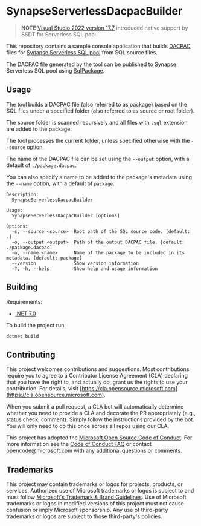 # SynapseServerlessDacpacBuilder

> **NOTE**
> [Visual Studio 2022 version 17.7](https://learn.microsoft.com/en-us/visualstudio/releases/2022/release-notes) introduced native support by SSDT for Serverless SQL pool.

This repository contains a sample console application that builds [DACPAC](https://learn.microsoft.com/en-us/sql/relational-databases/data-tier-applications/data-tier-applications) files for [Synapse Serverless SQL pool](https://learn.microsoft.com/en-us/azure/synapse-analytics/sql/on-demand-workspace-overview) from SQL source files.

The DACPAC file generated by the tool can be published to Synapse Serverless SQL pool using [SqlPackage](https://learn.microsoft.com/en-us/sql/tools/sqlpackage/sqlpackage-for-azure-synapse-analytics).

## Usage

The tool builds a DACPAC file (also referred to as package) based on the SQL files under a specified folder (also referred to as source or root folder).

The source folder is scanned recursively and all files with `.sql` extension are added to the package.

The tool processes the current folder, unless specified otherwise with the `--source` option.

The name of the DACPAC file can be set using the `--output` option, with a default of `./package.dacpac`.

You can also specify a name to be added to the package's metadata using the `--name` option, with a default of `package`.

```text
Description:
  SynapseServerlessDacpacBuilder

Usage:
  SynapseServerlessDacpacBuilder [options]

Options:
  -s, --source <source>  Root path of the SQL source code. [default: .]
  -o, --output <output>  Path of the output DACPAC file. [default: ./package.dacpac]
  -n, --name <name>      Name of the package to be included in its metadata. [default: package]
  --version              Show version information
  -?, -h, --help         Show help and usage information
```

## Building

Requirements:

- [.NET 7.0](https://dotnet.microsoft.com/en-us/download/dotnet/7.0)

To build the project run:

```shell
dotnet build
```

## Contributing

This project welcomes contributions and suggestions.  Most contributions require you to agree to a
Contributor License Agreement (CLA) declaring that you have the right to, and actually do, grant us
the rights to use your contribution. For details, visit [https://cla.opensource.microsoft.com](https://cla.opensource.microsoft.com).

When you submit a pull request, a CLA bot will automatically determine whether you need to provide
a CLA and decorate the PR appropriately (e.g., status check, comment). Simply follow the instructions
provided by the bot. You will only need to do this once across all repos using our CLA.

This project has adopted the [Microsoft Open Source Code of Conduct](https://opensource.microsoft.com/codeofconduct/).
For more information see the [Code of Conduct FAQ](https://opensource.microsoft.com/codeofconduct/faq/) or
contact [opencode@microsoft.com](mailto:opencode@microsoft.com) with any additional questions or comments.

## Trademarks

This project may contain trademarks or logos for projects, products, or services. Authorized use of Microsoft 
trademarks or logos is subject to and must follow 
[Microsoft's Trademark & Brand Guidelines](https://www.microsoft.com/en-us/legal/intellectualproperty/trademarks/usage/general).
Use of Microsoft trademarks or logos in modified versions of this project must not cause confusion or imply Microsoft sponsorship.
Any use of third-party trademarks or logos are subject to those third-party's policies.
